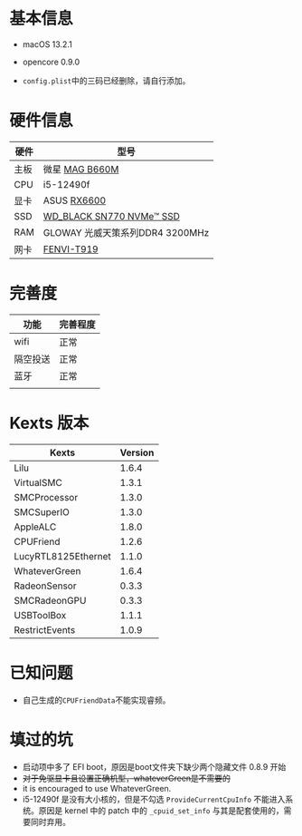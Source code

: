 # 基本信息

* macOS 13.2.1
* opencore 0.9.0

* `config.plist`中的三码已经删除，请自行添加。



# 硬件信息

| 硬件 | 型号                                                         |
| ---- | ------------------------------------------------------------ |
| 主板 | 微星 [MAG B660M](https://www.msi.com/Motherboard/MAG-B660M-MORTAR-DDR4) |
| CPU  | i5-12490f                                                    |
| 显卡 | ASUS [RX6600](https://www.asus.com/hk/motherboards-components/graphics-cards/dual/dual-rx6600-8g/) |
| SSD  | [WD_BLACK SN770 NVMe™ SSD](https://www.westerndigital.com/zh-cn/products/internal-drives/wd-black-sn770-nvme-ssd#WDS250G3X0E) |
| RAM  | GLOWAY 光威天策系列DDR4 3200MHz                              |
| 网卡 | [FENVI-T919](https://cn.fenvi.com/product_detail_27.html)    |



# 完善度

| 功能     | 完善程度 |
| -------- | -------- |
| wifi     | 正常     |
| 隔空投送 | 正常     |
| 蓝牙     | 正常     |
|          |          |





# Kexts 版本

| Kexts               | Version |
| ------------------- | ------- |
| Lilu                | 1.6.4   |
| VirtualSMC          | 1.3.1   |
| SMCProcessor        | 1.3.0   |
| SMCSuperIO          | 1.3.0   |
| AppleALC            | 1.8.0   |
| CPUFriend           | 1.2.6   |
| LucyRTL8125Ethernet | 1.1.0   |
| WhateverGreen       | 1.6.4   |
| RadeonSensor        | 0.3.3   |
| SMCRadeonGPU        | 0.3.3   |
| USBToolBox          | 1.1.1   |
| RestrictEvents      | 1.0.9   |



# 已知问题

* 自己生成的`CPUFriendData`不能实现睿频。




# 填过的坑

* 启动项中多了 EFI boot，原因是boot文件夹下缺少两个隐藏文件 0.8.9 开始
* ~~对于免驱显卡且设置正确机型，whateverGreen是不需要的~~
* it is encouraged to use WhateverGreen.
* i5-12490f 是没有大小核的，但是不勾选 `ProvideCurrentCpuInfo` 不能进入系统。原因是 kernel 中的 patch 中的 `_cpuid_set_info` 与其是配套使用的，需要同时弃用。

